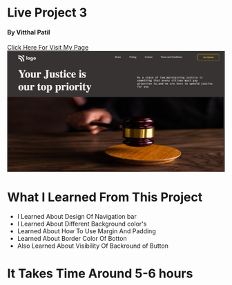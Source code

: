 # Live Project 3 <br/>
#### By Vitthal Patil <br/>
[Click Here For Visit My Page](http://127.0.0.1:5500/index.html) <br/>
![Live 3 SS](Live%203%20ss.png) <br/>
# What I Learned From This Project </br>
* I Learned About Design Of Navigation bar <br/>
* I Learned About Different Background color's <br/>
* Learned About How To Use Margin And Padding <br/>
* Learned About Border Color Of Botton <br/>
* Also Learned About Visibility Of Backround of Button <br/>
# It Takes Time Around 5-6 hours